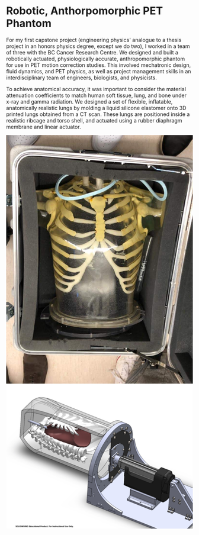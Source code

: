 # Robotic, Anthorpomorphic PET Phantom

For my first capstone project (engineering physics' analogue to a thesis project in an honors physics degree, except we do two), I worked in a team of three with the BC Cancer Research Centre. We designed and built a robotically actuated, physiologically accurate, anthropomorphic phantom for use in PET motion correction studies. This involved mechatronic design, fluid dynamics, and PET physics, as well as project management skills in an interdisciplinary team of engineers, biologists, and physicists.

To achieve anatomical accuracy, it was important to consider the material attenuation coefficients to match human soft tissue, lung, and bone under x-ray and gamma radiation. We designed a set of flexible, inflatable, anatomically realistic lungs by molding a liquid silicone elastomer onto 3D printed lungs obtained from a CT scan. These lungs are positioned inside a realistic ribcage and torso shell, and actuated using a rubber diaphragm membrane and linear actuator.

![Phantom](/images/phantomInBox.jpg)
![Phantom](/images/basePlateAssem.jpg)
